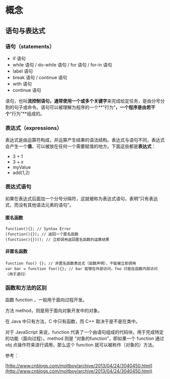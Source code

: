 # 概念

## 语句与表达式

### 语句（statements）

* if 语句
* while 语句 / do-while 语句 / for 语句 / for-in 语句
* label 语句
* break 语句 / continue 语句
* with 语句
* continue 语句

语句，也叫**流控制语句，**通常使用一个或多个**关键字**来完成给定任务，是由分号分割的句子或命令。语句可以被理解为程序的一个**“行为”**，一个程序是由若干个**“行为”**组成的。

### 表达式（expressions）

表达式是由运算符构成，并运算产生结果的语法结构。表达式与语句不同，表达式会产生一个**值**，可以被放在任何一个需要赋值的地方。下面这些都是**表达式**：

* 3 + 1
* 3 + x
* myValue
* add\(1,2\)

### 表达式语句

如果在表达式后面加一个分号分隔符，这就被称为表达式语句，表明“只有表达式，而没有其他语法元素的语句”。

#### 匿名函数

```
function(){}; // Syntax Error
(function(){}); // 返回一个匿名函数
(function(){})(); // 立即调用返回匿名函数的运算结果
```

#### 非匿名函数

```
function foo() {}; // 非匿名函数表达式（函数声明），不能被立即调用
var bar = function foo(){}; // bar 能够在外部访问，foo 只能在函数内部访问（用于递归）
```

### 函数和方法的区别

函数 function ，一般用于面向过程开发。

方法 method，则是用于面向对象开发中的对象。

在 Java 中只有方法，C 中只有函数，而 C++ 取决于是不是在类中。

对于 JavaScript 来说，function 代表了一个由语句组成的代码块，用于完成特定的功能（面向过程）。method 则是 “对象的function”，即如果一个 function 通过 obj 点操作符来进行调用，那么这个 function 就可以被称作（对象的）方法。

参考：

[http://www.cnblogs.com/moltboy/archive/2013/04/24/3040450.html](http://www.cnblogs.com/moltboy/archive/2013/04/24/3040450.html)

